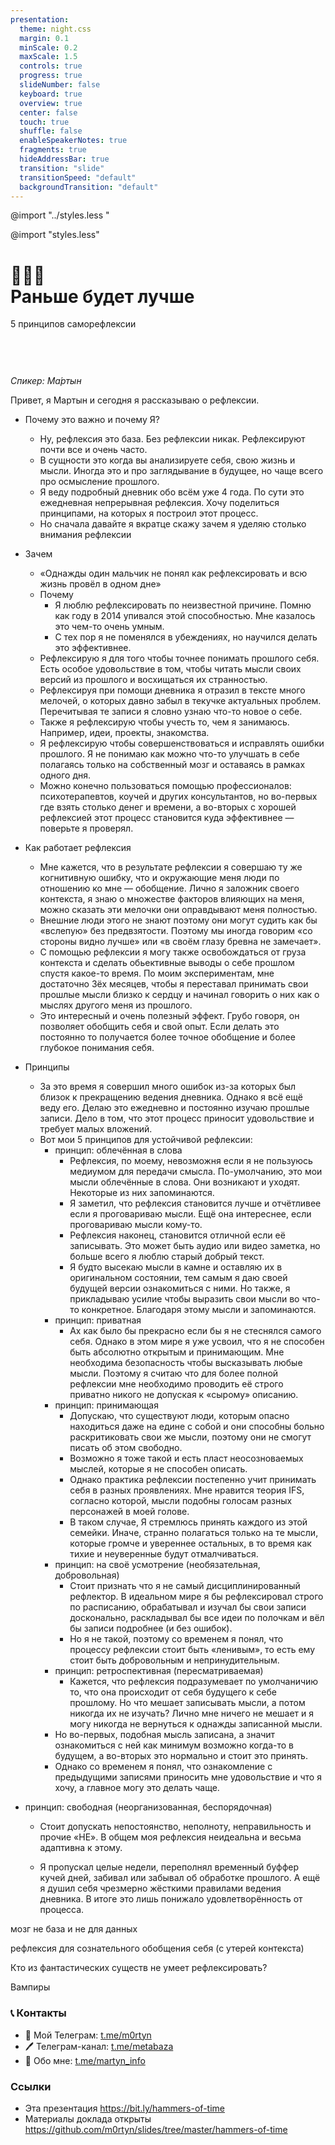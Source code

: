 ```yaml
---
presentation:
  theme: night.css
  margin: 0.1
  minScale: 0.2
  maxScale: 1.5
  controls: true
  progress: true
  slideNumber: false
  keyboard: true
  overview: true
  center: false
  touch: true
  shuffle: false
  enableSpeakerNotes: true
  fragments: true
  hideAddressBar: true
  transition: "slide"
  transitionSpeed: "default"
  backgroundTransition: "default"
---
```


<!-- common styles -->

@import "../styles.less "

<!-- talk styles -->

@import "styles.less"

<!-- slide class="title-slide milestone" data-notes="" -->

# 💭🤔📝<br>Раньше будет лучше

5 принципов саморефлексии

<span class="quite-text" style="display: inline-block; margin-top: 60px">_Спикер: Ма́ртын_</span>

<!-- slide data-notes="
" -->
Привет, я Мартын и сегодня я рассказываю о рефлексии.

- Почему это важно и почему Я?
  - Ну, рефлексия это база. Без рефлексии никак. Рефлексируют почти все и очень часто.
  - В сущности это когда вы анализируете себя, свою жизнь и мысли. Иногда это и про заглядывание в будущее, но чаще всего про осмысление прошлого.
  - Я веду подробный дневник обо всём уже 4 года. По сути это ежедневная непрерывная рефлексия. Хочу поделиться принципами, на которых я построил этот процесс.
  - Но сначала давайте я вкратце скажу зачем я уделяю столько внимания рефлексии

- Зачем
  - «Однажды один мальчик не понял как рефлексировать и всю жизнь провёл в одном дне»
  - Почему
    - Я люблю рефлексировать по неизвестной причине. Помню как году в 2014 упивался этой способностью. Мне казалось это чем-то очень умным.
    - С тех пор я не поменялся в убеждениях, но научился делать это эффективнее.
  - Рефлексирую я для того чтобы точнее понимать прошлого себя. Есть особое удовольствие в том, чтобы читать мысли своих версий из прошлого и восхищаться их странностью.
  - Рефлексируя при помощи дневника я отразил в тексте много мелочей, о которых давно забыл в текучке актуальных проблем. Перечитывая те записи я словно узнаю что-то новое о себе.
  - Также я рефлексирую чтобы учесть то, чем я занимаюсь. Например, идеи, проекты, знакомства.
  - Я рефлексирую чтобы совершенствоваться и исправлять ошибки прошлого. Я не понимаю как можно что-то улучшать в себе полагаясь только на собственный мозг и оставаясь в рамках одного дня.
  - Можно конечно пользоваться помощью профессионалов: психотерапевтов, коучей и других консультантов, но во-первых где взять столько денег и времени, а во-вторых с хорошей рефлексией этот процесс становится куда эффективнее — поверьте я проверял.

- Как работает рефлексия
  - Мне кажется, что в результате рефлексии я совершаю ту же когнитивную ошибку, что и окружающие меня люди по отношению ко мне — обобщение. Лично я заложник своего контекста, я знаю о множестве факторов влияющих на меня, можно сказать эти мелочки они оправдывают меня полностью.
  - Внешние люди этого не знают поэтому они могут судить как бы «вслепую» без предвзятости. Поэтому мы иногда говорим «со стороны видно лучше» или «в своём глазу бревна не замечает».
  - С помощью рефлексии я могу также освобождаться от груза контекста и сделать обьективные выводы о себе прошлом спустя какое-то время. По моим экспериментам, мне достаточно 3ёх месяцев, чтобы я переставал принимать свои прошлые мысли близко к сердцу и начинал говорить о них как о мыслях другого меня из прошлого.
  - Это интересный и очень полезный эффект. Грубо говоря, он позволяет обобщить себя и свой опыт. Если делать это постоянно то получается более точное обобщение и более глубокое понимания себя.

- Принципы
  - За это время я совершил много ошибок из-за которых был близок к прекращению ведения дневника. Однако я всё ещё веду его. Делаю это ежедневно и постоянно изучаю прошлые записи. Дело в том, что этот процесс приносит удовольствие и требует малых вложений.
  - Вот мои 5 принципов для устойчивой рефлексии:
    - принцип: облечённая в слова
      - Рефлексия, по моему, невозможня если я не пользуюсь медиумом для передачи смысла. По-умолчанию, это мои мысли облечённые в слова. Они возникают и уходят. Некоторые из них запоминаются.
      - Я заметил, что рефлексия становится лучше и отчётливее если я проговариваю мысли. Ещё она интереснее, если    проговариваю мысли кому-то.
      - Рефлексия наконец, становится отличной если её записывать. Это может быть аудио или видео заметка, но больше всего я люблю старый добрый текст.
      - Я будто высекаю мысли в камне и оставляю их в оригинальном состоянии, тем самым я даю своей будущей версии ознакомиться с ними. Но также, я прикладываю усилие чтобы выразить свои мысли во что-то конкретное. Благодаря этому мысли и запоминаются.
    - принцип: приватная
      - Ах как было бы прекрасно если бы я не стеснялся самого себя. Однако в этом мире я уже усвоил, что я не способен быть абсолютно открытым и принимающим. Мне необходима безопасность чтобы высказывать любые мысли. Поэтому я считаю что для более полной рефлексии мне необходимо проводить её строго приватно никого не допуская к «сырому» описанию.
    - принцип: принимающая
      - Допускаю, что существуют люди, которым опасно находиться даже на едине с собой и они способны больно раскритиковать свои же мысли, поэтому они не смогут писать об этом свободно.
      - Возможно я тоже такой и есть пласт неосозноваемых мыслей, которые я не способен описать.
      - Однако практика рефлексии постепенно учит принимать себя в разных проявлениях. Мне нравится теория IFS, согласно которой, мысли подобны голосам разных персонажей в моей голове.
      - В таком случае, Я стремлюсь принять каждого из этой семейки. Иначе, странно полагаться только на те мысли, которые громче и увереннее остальных, в то время как тихие и неуверенные будут отмалчиваться.
    - принцип: на своё усмотрение (необязательная, добровольная)
      - Стоит признать что я не самый дисциплинированный рефлектор. В идеальном мире я бы рефлексировал строго по расписанию, обрабатывал и изучал бы свои записи досконально, раскладывал бы все идеи по полочкам и вёл бы записи подробнее (и без ошибок).
      - Но я не такой, поэтому со временем я понял, что процессу рефлексии стоит быть «ленивым», то есть ему стоит быть добровольным и непринудительным.
    - принцип: ретроспективная (пересматриваемая)
      - Кажется, что рефлексия подразумевает по умолчаничию то, что она происходит от себя будущего к себе прошлому. Но что мешает записывать мысли, а потом никогда их не изучать? Лично мне ничего не мешает и я могу никогда не вернуться к однажды записанной мысли.
    - Но во-первых, подобная мысль записана, а значит ознакомиться с ней как минимум возможно когда-то в будущем, а во-вторых это нормально и стоит это принять.
    - Однако со временем я понял, что ознакомление с предыдущими записями приносить мне удовольствие и что я хочу, а главное могу это делать чаще.

- принцип: свободная (неорганизованная, беспорядочная)

  - Стоит допускать непостоянство, неполноту, неправильность и прочие «НЕ». В общем моя рефлексия неидеальна и весьма адаптивна к этому.

  - Я пропускал целые недели, переполнял временный буффер кучей дней, забивал или забывал об обработке прошлого. А ещё я душил себя чрезмерно жёсткими правилами ведения дневника. В итоге это лишь понижало удовлетворённость от процесса.

мозг не база и не для данных

рефлексия для сознательного обобщения себя (с утерей контекста)

Кто из фантастических существ не умеет рефлексировать?

Вампиры


<!-- slide vertical=true data-notes="..." -->
### 📞 Контакты

- 💬 Мой Телеграм: [t.me/m0rtyn](https://t.me/m0rtyn)
- 🖊 Телеграм-канал: [t.me/metabaza](https://t.me/metabaza)
- 👤 Обо мне: [t.me/martyn_info](https://t.me/martyn_info)

<!-- slide vertical=true data-notes="..." -->
### Ссылки

- Эта презентация
  https://bit.ly/hammers-of-time
- Материалы доклада открыты
  https://github.com/m0rtyn/slides/tree/master/hammers-of-time
